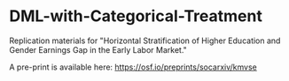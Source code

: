 # DML-with-Categorical-Treatment
Replication materials for "Horizontal Stratification of Higher Education and Gender Earnings Gap in the Early Labor Market."

A pre-print is available here: https://osf.io/preprints/socarxiv/kmvse
